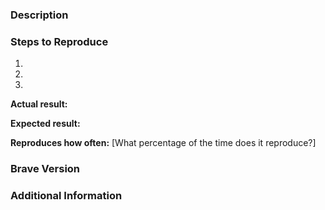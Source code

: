 <!--
Have you searched for similar issues? There is a lot of feedbacks and bug reports we have received and closed as duplicate.
Before submitting this issue, please visit our wiki for common ones: https://github.com/brave/browser-laptop/wiki
By using search engines along with GitHub search function, you would be able to find duplicates more efficiently.

For more, check out our community site: https://community.brave.com/
-->

### Description
<!--
[Description of the issue]
-->

### Steps to Reproduce
<!--
Please add a series of steps to reproduce the problem. See https://stackoverflow.com/help/mcve for in depth information on how to create a mimimal, complete, and verifiable example.
-->

  1.
  2.
  3.

**Actual result:**
<!--
Add screenshots if needed
-->

**Expected result:**

**Reproduces how often:** [What percentage of the time does it reproduce?]

### Brave Version
<!--
Please open about:brave, copy the version information, and paste it.
-->

### Additional Information
<!--
Any additional information, related issues, extra QA steps, configuration or data that might be necessary to reproduce the issue.
-->
